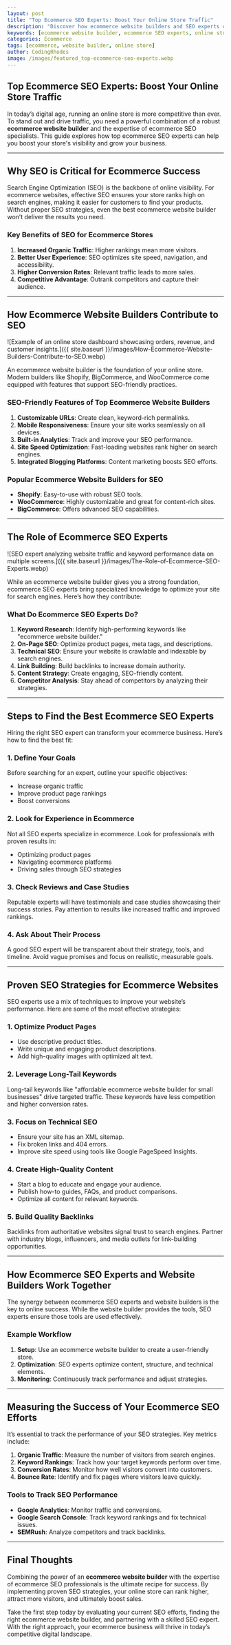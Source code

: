 ```yaml
---
layout: post
title: "Top Ecommerce SEO Experts: Boost Your Online Store Traffic"
description: "Discover how ecommerce website builders and SEO experts can help you increase traffic and drive sales for your online store."
keywords: [ecommerce website builder, ecommerce SEO experts, online store traffic, SEO strategies]
categories: Ecommerce
tags: [ecommerce, website builder, online store]
author: CodingRhodes
image: /images/featured_top-ecommerce-seo-experts.webp
---
```


## Top Ecommerce SEO Experts: Boost Your Online Store Traffic

In today’s digital age, running an online store is more competitive than ever. To stand out and drive traffic, you need a powerful combination of a robust **ecommerce website builder** and the expertise of ecommerce SEO specialists. This guide explores how top ecommerce SEO experts can help you boost your store's visibility and grow your business.

---

## Why SEO is Critical for Ecommerce Success

Search Engine Optimization (SEO) is the backbone of online visibility. For ecommerce websites, effective SEO ensures your store ranks high on search engines, making it easier for customers to find your products. Without proper SEO strategies, even the best ecommerce website builder won’t deliver the results you need.

### Key Benefits of SEO for Ecommerce Stores
1. **Increased Organic Traffic**: Higher rankings mean more visitors.
2. **Better User Experience**: SEO optimizes site speed, navigation, and accessibility.
3. **Higher Conversion Rates**: Relevant traffic leads to more sales.
4. **Competitive Advantage**: Outrank competitors and capture their audience.

---

## How Ecommerce Website Builders Contribute to SEO

![Example of an online store dashboard showcasing orders, revenue, and customer insights.]({{ site.baseurl }}/images/How-Ecommerce-Website-Builders-Contribute-to-SEO.webp)

An ecommerce website builder is the foundation of your online store. Modern builders like Shopify, BigCommerce, and WooCommerce come equipped with features that support SEO-friendly practices. 

### SEO-Friendly Features of Top Ecommerce Website Builders
1. **Customizable URLs**: Create clean, keyword-rich permalinks.
2. **Mobile Responsiveness**: Ensure your site works seamlessly on all devices.
3. **Built-in Analytics**: Track and improve your SEO performance.
4. **Site Speed Optimization**: Fast-loading websites rank higher on search engines.
5. **Integrated Blogging Platforms**: Content marketing boosts SEO efforts.

### Popular Ecommerce Website Builders for SEO
- **Shopify**: Easy-to-use with robust SEO tools.
- **WooCommerce**: Highly customizable and great for content-rich sites.
- **BigCommerce**: Offers advanced SEO capabilities.

---

## The Role of Ecommerce SEO Experts

![SEO expert analyzing website traffic and keyword performance data on multiple screens.]({{ site.baseurl }}/images/The-Role-of-Ecommerce-SEO-Experts.webp)

While an ecommerce website builder gives you a strong foundation, ecommerce SEO experts bring specialized knowledge to optimize your site for search engines. Here’s how they contribute:

### What Do Ecommerce SEO Experts Do?
1. **Keyword Research**: Identify high-performing keywords like "ecommerce website builder."
2. **On-Page SEO**: Optimize product pages, meta tags, and descriptions.
3. **Technical SEO**: Ensure your website is crawlable and indexable by search engines.
4. **Link Building**: Build backlinks to increase domain authority.
5. **Content Strategy**: Create engaging, SEO-friendly content.
6. **Competitor Analysis**: Stay ahead of competitors by analyzing their strategies.

---

## Steps to Find the Best Ecommerce SEO Experts

Hiring the right SEO expert can transform your ecommerce business. Here’s how to find the best fit:

### 1. Define Your Goals
Before searching for an expert, outline your specific objectives:
- Increase organic traffic
- Improve product page rankings
- Boost conversions

### 2. Look for Experience in Ecommerce
Not all SEO experts specialize in ecommerce. Look for professionals with proven results in:
- Optimizing product pages
- Navigating ecommerce platforms
- Driving sales through SEO strategies

### 3. Check Reviews and Case Studies
Reputable experts will have testimonials and case studies showcasing their success stories. Pay attention to results like increased traffic and improved rankings.

### 4. Ask About Their Process
A good SEO expert will be transparent about their strategy, tools, and timeline. Avoid vague promises and focus on realistic, measurable goals.

---

## Proven SEO Strategies for Ecommerce Websites

SEO experts use a mix of techniques to improve your website’s performance. Here are some of the most effective strategies:

### 1. Optimize Product Pages
- Use descriptive product titles.
- Write unique and engaging product descriptions.
- Add high-quality images with optimized alt text.

### 2. Leverage Long-Tail Keywords
Long-tail keywords like "affordable ecommerce website builder for small businesses" drive targeted traffic. These keywords have less competition and higher conversion rates.

### 3. Focus on Technical SEO
- Ensure your site has an XML sitemap.
- Fix broken links and 404 errors.
- Improve site speed using tools like Google PageSpeed Insights.

### 4. Create High-Quality Content
- Start a blog to educate and engage your audience.
- Publish how-to guides, FAQs, and product comparisons.
- Optimize all content for relevant keywords.

### 5. Build Quality Backlinks
Backlinks from authoritative websites signal trust to search engines. Partner with industry blogs, influencers, and media outlets for link-building opportunities.

---

## How Ecommerce SEO Experts and Website Builders Work Together

The synergy between ecommerce SEO experts and website builders is the key to online success. While the website builder provides the tools, SEO experts ensure those tools are used effectively.

### Example Workflow
1. **Setup**: Use an ecommerce website builder to create a user-friendly store.
2. **Optimization**: SEO experts optimize content, structure, and technical elements.
3. **Monitoring**: Continuously track performance and adjust strategies.

---

## Measuring the Success of Your Ecommerce SEO Efforts

It’s essential to track the performance of your SEO strategies. Key metrics include:

1. **Organic Traffic**: Measure the number of visitors from search engines.
2. **Keyword Rankings**: Track how your target keywords perform over time.
3. **Conversion Rates**: Monitor how well visitors convert into customers.
4. **Bounce Rate**: Identify and fix pages where visitors leave quickly.

### Tools to Track SEO Performance
- **Google Analytics**: Monitor traffic and conversions.
- **Google Search Console**: Track keyword rankings and fix technical issues.
- **SEMRush**: Analyze competitors and track backlinks.

---

## Final Thoughts

Combining the power of an **ecommerce website builder** with the expertise of ecommerce SEO professionals is the ultimate recipe for success. By implementing proven SEO strategies, your online store can rank higher, attract more visitors, and ultimately boost sales.

Take the first step today by evaluating your current SEO efforts, finding the right ecommerce website builder, and partnering with a skilled SEO expert. With the right approach, your ecommerce business will thrive in today’s competitive digital landscape.
